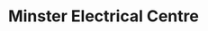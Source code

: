 ---
title: "Minster Electrical Centre"
url: /atherton/minster-electrical-centre/
shop: appliance
---